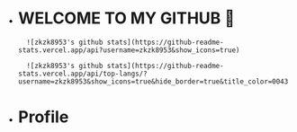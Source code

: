 <ul>
  <li>
    <h1> WELCOME TO MY GITHUB 🙏 </h1>

      ![zkzk8953's github stats](https://github-readme-stats.vercel.app/api?username=zkzk8953&show_icons=true)

      ![zkzk8953's github stats](https://github-readme-stats.vercel.app/api/top-langs/? username=zkzk8953&show_icons=true&hide_border=true&title_color=004386&icon_color=004386&layout=compact)
  </li>
  <li>
    <h1>Profile</h1>
  </li>

</ul>





<!--
**zkzk8953/zkzk8953** is a ✨ _special_ ✨ repository because its `README.md` (this file) appears on your GitHub profile.

Here are some ideas to get you started:

- 🔭 I’m currently working on ...
- 🌱 I’m currently learning ...
- 👯 I’m looking to collaborate on ...
- 🤔 I’m looking for help with ...
- 💬 Ask me about ...
- 📫 How to reach me: ...
- 😄 Pronouns: ...
- ⚡ Fun fact: ...
-->
